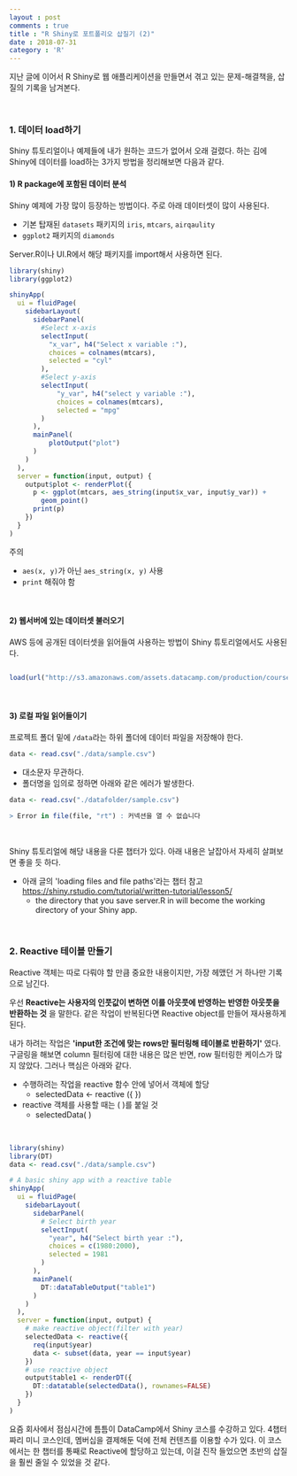 ```yaml
---
layout : post
comments : true
title : "R Shiny로 포트폴리오 삽질기 (2)"
date : 2018-07-31
category : 'R'
---
```


지난 글에 이어서 R Shiny로 웹 애플리케이션을 만들면서 겪고 있는 문제-해결책을, 삽질의 기록을 남겨본다.

<br>

### 1. 데이터 load하기
Shiny 튜토리얼이나 예제들에 내가 원하는 코드가 없어서 오래 걸렸다.
하는 김에 Shiny에 데이터를 load하는 3가지 방법을 정리해보면 다음과 같다.

#### 1) R package에 포함된 데이터 분석

Shiny 예제에 가장 많이 등장하는 방법이다. 주로 아래 데이터셋이 많이 사용된다.

* 기본 탑재된 `datasets` 패키지의 `iris`, `mtcars`, `airqaulity`
* `ggplot2` 패키지의  `diamonds`

Server.R이나 UI.R에서 해당 패키지를 import해서 사용하면 된다.

~~~r
library(shiny)
library(ggplot2)

shinyApp(
  ui = fluidPage(
    sidebarLayout(
      sidebarPanel(
        #Select x-axis
        selectInput(
          "x_var", h4("Select x variable :"),
          choices = colnames(mtcars),
          selected = "cyl"
        ),
        #Select y-axis
        selectInput(
            "y_var", h4("select y variable :"),
            choices = colnames(mtcars),
            selected = "mpg"
        )
      ),
      mainPanel(
          plotOutput("plot")
      )
    )
  ),
  server = function(input, output) {
    output$plot <- renderPlot({
      p <- ggplot(mtcars, aes_string(input$x_var, input$y_var)) +
        geom_point()
      print(p)
    })
  }
)
~~~
주의
* `aes(x, y)`가 아닌 `aes_string(x, y)` 사용
* `print` 해줘야 함

<br>

#### 2) 웹서버에 있는 데이터셋 불러오기
AWS 등에 공개된 데이터셋을 읽어들여 사용하는 방법이 Shiny 튜토리얼에서도 사용된다.

```r

load(url("http://s3.amazonaws.com/assets.datacamp.com/production/course_4850/datasets/movies.Rdata"))

```

<br>

#### 3) 로컬 파일 읽어들이기

프로젝트 폴더 밑에 `/data`라는 하위 폴더에 데이터 파일을 저장해야 한다.

```r
data <- read.csv("./data/sample.csv")

```
* 대소문자 무관하다.
* 폴더명을 임의로 정하면 아래와 같은 에러가 발생한다.

```r
data <- read.csv("./datafolder/sample.csv")

> Error in file(file, "rt") : 커넥션을 열 수 없습니다
```

<br>

Shiny 튜토리얼에 해당 내용을 다룬 챕터가 있다. 아래 내용은 날잡아서 자세히 살펴보면 좋을 듯 하다.

* 아래 글의 'loading files and file paths'라는 챕터 참고
https://shiny.rstudio.com/tutorial/written-tutorial/lesson5/
    * the directory that you save server.R in will become the working directory of your Shiny app.

<br>

### 2. Reactive 테이블 만들기

Reactive 객체는 따로 다뤄야 할 만큼 중요한 내용이지만, 가장 헤맸던 거 하나만 기록으로 남긴다.

우선 __Reactive는 사용자의 인풋값이 변하면 이를 아웃풋에 반영하는 반영한 아웃풋을 반환하는 것__ 을 말한다. 같은 작업이 반복된다면 Reactive object를 만들어 재사용하게 된다.

내가 하려는 작업은 __'input한 조건에 맞는 rows만 필터링해 테이블로 반환하기'__ 였다. 구글링을 해보면 column 필터링에 대한 내용은 많은 반면, row 필터링한 케이스가 많지 않았다. 그러나 핵심은 아래와 같다. 

* 수행하려는 작업을 reactive 함수 안에 넣어서 객체에 할당
  * selectedData <- reactive ({ })
* reactive 객체를 사용할 때는 ( )를 붙일 것
  * selectedData( )

<br>

```r  
library(shiny)
library(DT)
data <- read.csv("./data/sample.csv")

# A basic shiny app with a reactive table
shinyApp(
  ui = fluidPage(
    sidebarLayout(
      sidebarPanel(
        # Select birth year
        selectInput(
          "year", h4("Select birth year :"),
          choices = c(1980:2000),
          selected = 1981
        )
      ),
      mainPanel(
        DT::dataTableOutput("table1")
      )
    )
  ),
  server = function(input, output) {
    # make reactive object(filter with year)
    selectedData <- reactive({
      req(input$year)
      data <- subset(data, year == input$year)
    })
    # use reactive object
    output$table1 <- renderDT({
      DT::datatable(selectedData(), rownames=FALSE)
    })
  }
)

```


요즘 회사에서 점심시간에 틈틈이 DataCamp에서 Shiny 코스를 수강하고 있다. 4챕터짜리 미니 코스인데, 멤버십을 결제해둔 덕에 전체 컨텐츠를 이용할 수가 있다. 이 코스에서는 한 챕터를 통째로 Reactive에 할당하고 있는데, 이걸 진작 들었으면 초반의 삽질을 훨씬 줄일 수 있었을 것 같다.
